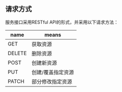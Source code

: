 #

## 请求方式

服务接口采用RESTful API的形式，并采用以下请求方法：

name|means
-|-
GET|获取资源
DELETE|删除资源
POST|创建新资源
PUT|创建/覆盖指定资源
PATCH|部分修改指定资源
